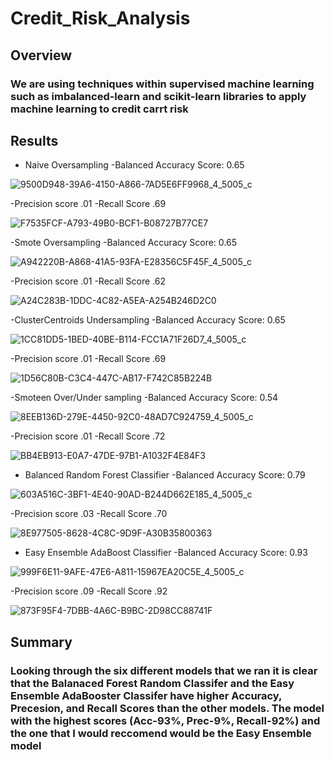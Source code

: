 # Credit_Risk_Analysis
## Overview
### We are using techniques within supervised machine learning such as imbalanced-learn and scikit-learn libraries to apply machine learning to credit carrt risk
## Results
- Naive Oversampling
  -Balanced Accuracy Score: 0.65 

![9500D948-39A6-4150-A866-7AD5E6FF9968_4_5005_c](https://user-images.githubusercontent.com/96598876/167256204-12f3d696-5fdf-49e2-b2d8-1290042dc8bc.jpeg)

  -Precision score .01
  -Recall Score .69
  
 ![F7535FCF-A793-49B0-BCF1-B08727B77CE7](https://user-images.githubusercontent.com/96598876/167256210-412a605c-72c5-4d96-bd72-02615073d68f.jpeg)

  
-Smote Oversampling
  -Balanced Accuracy Score: 0.65 

![A942220B-A868-41A5-93FA-E28356C5F45F_4_5005_c](https://user-images.githubusercontent.com/96598876/167256237-1079d47b-f628-42bf-8d3a-5b1bf1d0c34b.jpeg)

  -Precision score .01
  -Recall Score .62
  
  ![A24C283B-1DDC-4C82-A5EA-A254B246D2C0](https://user-images.githubusercontent.com/96598876/167256267-4a16eb89-0615-4ff7-a8d5-c5e662186b84.jpeg)

  
 -ClusterCentroids Undersampling
  -Balanced Accuracy Score: 0.65 

![1CC81DD5-1BED-40BE-B114-FCC1A71F26D7_4_5005_c](https://user-images.githubusercontent.com/96598876/167256341-f9b2a274-ded5-4dbb-83a1-6efdccd4a4bb.jpeg)

  -Precision score .01
  -Recall Score .69
  
  ![1D56C80B-C3C4-447C-AB17-F742C85B224B](https://user-images.githubusercontent.com/96598876/167256385-fd16fc41-e99a-41b6-9ece-e8d49574c618.jpeg)


-Smoteen Over/Under sampling
  -Balanced Accuracy Score: 0.54

![8EEB136D-279E-4450-92C0-48AD7C924759_4_5005_c](https://user-images.githubusercontent.com/96598876/167256402-0a77c6eb-c421-4aea-b3ab-96ba775f3cd0.jpeg)

  -Precision score .01
  -Recall Score .72
  
  ![BB4EB913-E0A7-47DE-97B1-A1032F4E84F3](https://user-images.githubusercontent.com/96598876/167256433-57a9e664-5bb5-4128-9429-12ccd6b72257.jpeg)

  
- Balanced Random Forest Classifier
  -Balanced Accuracy Score: 0.79

![603A516C-3BF1-4E40-90AD-B244D662E185_4_5005_c](https://user-images.githubusercontent.com/96598876/167256527-aaf5b3bb-5be2-4e8c-8654-ac726afab73f.jpeg)


  -Precision score .03
  -Recall Score .70
  
  ![8E977505-8628-4C8C-9D9F-A30B35800363](https://user-images.githubusercontent.com/96598876/167256554-829a5284-a8d5-48f5-9abc-197fbafd5420.jpeg)

  
- Easy Ensemble AdaBoost Classifier
  -Balanced Accuracy Score: 0.93

![999F6E11-9AFE-47E6-A811-15967EA20C5E_4_5005_c](https://user-images.githubusercontent.com/96598876/167256579-847314d2-bfd2-4f2d-95e1-30c72f646704.jpeg)


  -Precision score .09
  -Recall Score .92
  
  ![873F95F4-7DBB-4A6C-B9BC-2D98CC88741F](https://user-images.githubusercontent.com/96598876/167256604-28f7f20b-5c3b-4959-a922-ef6fccc71248.jpeg)

## Summary
### Looking through the six different models that we ran it is clear that the Balanaced Forest Random Classifer and the Easy Ensemble AdaBooster Classifer have higher Accuracy, Precesion, and Recall Scores than the other models.  The model with the highest scores (Acc-93%, Prec-9%, Recall-92%) and the one that I would reccomend would be the Easy Ensemble model 
 
  
  
  
  
  
  
  
  
  
  
  

